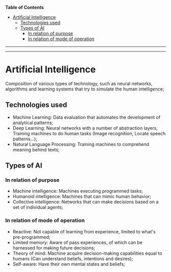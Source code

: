 **Table of Contents**

- [Artificial Intelligence](#artificial-intelligence)
  - [Technologies used](#technologies-used)
  - [Types of AI](#types-of-ai)
    - [In relation of purpose](#in-relation-of-purpose)
    - [In relation of mode of operation](#in-relation-of-mode-of-operation)

<div style="margin:1rem"></div>

---
---

<div style="margin:2rem"></div>


# Artificial Intelligence 

Composition of various types of technology, such as neural networks, algorithms and learning systems that try to simulate the human intelligence;

## Technologies used

- Machine Learning: Data evaluation that automates the development of analytical patterns;  
- Deep Learning: Neural networks with a number of abstraction layers, Training machines to do human tasks (Image recognition, Locate speech patterns...);
- Natural Language Processing: Training machines to comprehend meaning behind texts;

## Types of AI

### In relation of purpose 

- Machine intelligence: Machines executing programmed tasks;
- Humanoid intelligence: Machines that can mimic human behavior;
- Collective intelligence: Networks that can make decisions based on a set of individual agents;

### In relation of mode of operation

- Reactive: Not capable of learning from experience, limited to what's pre-programmed;
- Limited memory: Aware of pass experiences, of which can be harnessed for making future decisions;
- Theory of mind: Machine acquire decision-making capabilities equal to humans (Can understand beliefs, intentions and desires); 
- Self-aware: Have their own mental states and beliefs;